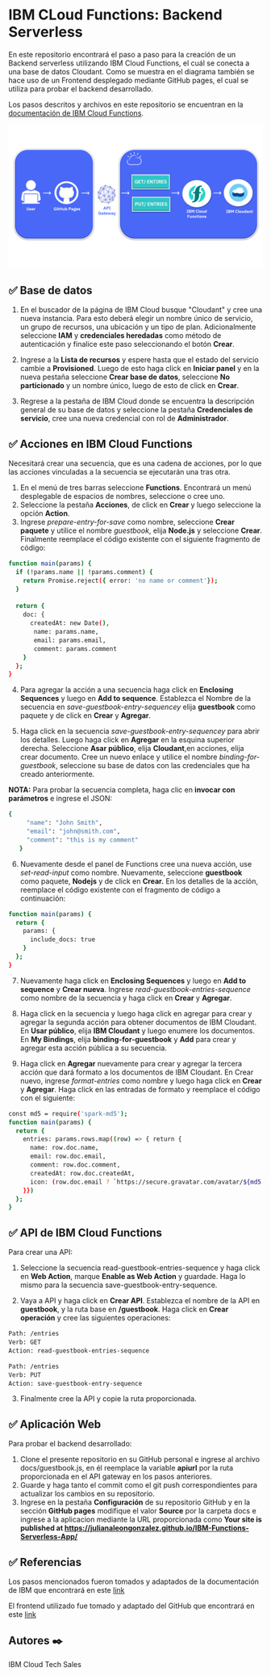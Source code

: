 # IBM CLoud Functions: Backend Serverless

En este repositorio encontrará el paso a paso para la creación de un Backend serverless utilizando IBM Cloud Functions, el cuál se conecta a una base de datos Cloudant. Como se muestra en el diagrama también se hace uso de un Frontend desplegado mediante GitHub pages, el cual se utiliza para probar el backend desarrollado. 

Los pasos descritos y archivos en este repositorio se encuentran en la [documentación de IBM Cloud Functions](https://cloud.ibm.com/docs/solution-tutorials?topic=solution-tutorials-serverless-api-webapp).

<img width="800" alt="workspace" src="Diagrama.png"> 

## ✅ Base de datos 

1. En el buscador de la página de IBM Cloud busque "Cloudant" y cree una nueva instancia. Para esto deberá elegir un nombre único de servicio, un grupo de recursos, una ubicación y un tipo de plan. Adicionalmente seleccione **IAM** y **credenciales heredadas** como método de autenticación y finalice este paso seleccionando el botón **Crear**.

2. Ingrese a la **Lista de recursos** y espere hasta que el estado del servicio cambie a **Provisioned**. Luego de esto haga click en **Iniciar panel** y en la nueva pestaña seleccione **Crear base de datos**, seleccione **No particionado** y un nombre único, luego de esto de click en **Crear**.

3. Regrese a la pestaña de IBM Cloud donde se encuentra la descripción general de su base de datos y seleccione la pestaña **Credenciales de servicio**, cree una nueva credencial con rol de **Administrador**.

## ✅ Acciones en IBM Cloud Functions

Necesitará crear una secuencia, que es una cadena de acciones, por lo que las acciones vinculadas a la secuencia se ejecutarán una tras otra.

1. En el menú de tres barras seleccione **Functions**. Encontrará un menú desplegable de espacios de nombres, seleccione o cree uno.
2. Seleccione la pestaña **Acciones**, de click en **Crear** y luego seleccione la opción **Action**.
3. Ingrese _prepare-entry-for-save_ como nombre, seleccione **Crear paquete** y utilice el nombre _guestbook_, elija **Node.js** y seleccione **Crear**. Finalmente reemplace el código existente con el siguiente fragmento de código:

```sh
function main(params) {
  if (!params.name || !params.comment) {
    return Promise.reject({ error: 'no name or comment'});
  }

  return {
    doc: {
      createdAt: new Date(),
       name: params.name,
       email: params.email,
       comment: params.comment
    }
  };
}
```

4. Para agregar la acción a una secuencia haga click en **Enclosing Sequences** y luego en **Add to sequence**. Establezca el Nombre de la secuencia en _save-guestbook-entry-sequencey_ elija **guestbook** como paquete y de click en **Crear** y **Agregar**.

5. Haga click en la secuencia _save-guestbook-entry-sequencey_ para abrir los detalles. Luego haga click en **Agregar** en la esquina superior derecha. Seleccione **Asar público**, elija **Cloudant**,en acciones, elija crear documento. Cree un nuevo enlace y utilice el nombre _binding-for-guestbook_, seleccione su base de datos con las credenciales que ha creado anteriormente.

**NOTA:** Para probar la secuencia completa, haga clic en **invocar con parámetros** e ingrese el JSON:

```sh
{
     "name": "John Smith",
     "email": "john@smith.com",
     "comment": "this is my comment"
   }
``` 

 6. Nuevamente desde el panel de Functions cree una nueva acción, use _set-read-input_ como nombre. Nuevamente, seleccione **guestbook** como paquete, **Nodejs** y de click en **Crear.** En los detalles de la acción, reemplace el código existente con el fragmento de código a continuación:

```sh
function main(params) {
  return {
    params: {
      include_docs: true
    }
  };
}
```

7. Nuevamente haga click en **Enclosing Sequences** y luego en **Add to sequence** y **Crear nueva**. Ingrese _read-guestbook-entries-sequence_ como nombre de la secuencia y haga click en **Crear** y **Agregar**.

8. Haga click en la secuencia y luego haga click en agregar para crear y agregar la segunda acción para obtener documentos de IBM Cloudant. En **Usar público**, elija **IBM Cloudant** y luego enumere los documentos. En **My Bindings**, elija **binding-for-guestbook** y **Add** para crear y agregar esta acción pública a su secuencia.

9. Haga click en **Agregar** nuevamente para crear y agregar la tercera acción que dará formato a los documentos de IBM Cloudant. En Crear nuevo, ingrese _format-entries_ como nombre y luego haga click en **Crear** y **Agregar**. Haga click en las entradas de formato y reemplace el código con el siguiente:

```sh
const md5 = require('spark-md5');
function main(params) {
  return {
    entries: params.rows.map((row) => { return {
      name: row.doc.name,
      email: row.doc.email,
      comment: row.doc.comment,
      createdAt: row.doc.createdAt,
      icon: (row.doc.email ? `https://secure.gravatar.com/avatar/${md5.hash(row.doc.email.trim().toLowerCase())}?s=64` : null)
    }})
  };
}
```

## ✅ API de IBM Cloud Functions

Para crear una API:

1. Seleccione la secuencia read-guestbook-entries-sequence y haga click en **Web Action**,  marque **Enable as Web Action** y guardade. Haga lo mismo para la secuencia save-guestbook-entry-sequence.

2. Vaya a API y haga click en **Crear API**. Establezca el nombre de la API en **guestbook**, y la ruta base en **/guestbook**. Haga click en **Crear operación** y cree las siguientes operaciones:
```sh
Path: /entries
Verb: GET
Action: read-guestbook-entries-sequence
```
```sh
Path: /entries
Verb: PUT
Action: save-guestbook-entry-sequence
```
3. Finalmente cree la API y copie la ruta proporcionada.

## ✅ Aplicación Web

Para probar el backend desarrollado:

1. Clone el presente repositorio en su GitHub personal e ingrese al archivo docs/guestbook.js, en él reemplace la variable **apiurl** por la ruta proporcionada en el API gateway en los pasos anteriores.
2. Guarde y haga tanto el commit como el git push correspondientes para actualizar los cambios en su repositorio.
3. Ingrese en la pestaña  **Configuración** de su repositorio GitHub y en la sección **GitHub pages** modifique el valor **Source** por la carpeta docs e ingrese a la aplicacion mediante la URL proporcionada como **Your site is published at https://julianaleongonzalez.github.io/IBM-Functions-Serverless-App/**

## ✅ Referencias

Los pasos mencionados fueron tomados y adaptados de la documentación de IBM que encontrará en este [link](https://cloud.ibm.com/docs/solution-tutorials?topic=solution-tutorials-serverless-api-webapp)

El frontend utilizado fue tomado y adaptado del GitHub que encontrará en este [link](https://github.com/IBM-Cloud/serverless-guestbook)

## Autores ✒️
IBM Cloud Tech Sales


